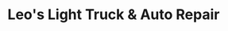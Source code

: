 ---
title: "Leo's Light Truck & Auto Repair"
url: /keenesburg/leos-light-truck-and-auto-repair/
shop: car repair
---